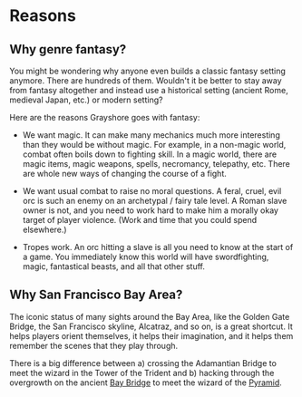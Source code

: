 # Reasons

## Why genre fantasy?

You might be wondering why anyone even builds a classic fantasy setting anymore. There are hundreds of them. Wouldn't it be better to stay away from fantasy altogether and instead use a historical setting (ancient Rome, medieval Japan, etc.) or modern setting?

Here are the reasons Grayshore goes with fantasy:

* We want magic. It can make many mechanics much more interesting than they would be without magic. For example, in a non-magic world, combat often boils down to fighting skill. In a magic world, there are magic items, magic weapons, spells, necromancy, telepathy, etc. There are whole new ways of changing the course of a fight.

* We want usual combat to raise no moral questions. A feral, cruel, evil orc is such an enemy on an archetypal / fairy tale level. A Roman slave owner is not, and you need to work hard to make him a morally okay target of player violence. (Work and time that you could spend elsewhere.)

* Tropes work. An orc hitting a slave is all you need to know at the start of a game. You immediately know this world will have swordfighting, magic, fantastical beasts, and all that other stuff.

## Why San Francisco Bay Area?

The iconic status of many sights around the Bay Area, like the Golden Gate Bridge, the San Francisco skyline, Alcatraz, and so on, is a great shortcut. It helps players orient themselves, it helps their imagination, and it helps them remember the scenes that they play through.

There is a big difference between a) crossing the Adamantian Bridge to meet the wizard in the Tower of the Trident and b) hacking through the overgrowth on the ancient [Bay Bridge][BayBridge] to meet the wizard of the [Pyramid][TransamericaPyramid].

[BayBridge]: https://en.wikipedia.org/wiki/San_Francisco%E2%80%93Oakland_Bay_Bridge
[TransamericaPyramid]: https://en.wikipedia.org/wiki/Transamerica_Pyramid
